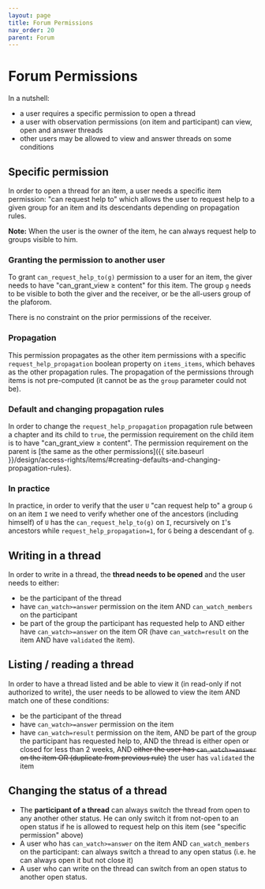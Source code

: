 ```yaml
---
layout: page
title: Forum Permissions
nav_order: 20
parent: Forum
---
```


# Forum Permissions

In a nutshell:
- a user requires a specific permission to open a thread
- a user with observation permissions (on item and participant) can view, open and answer threads
- other users may be allowed to view and answer threads on some conditions

## Specific permission

In order to open a thread for an item, a user needs a specific item permission: "can request help to" which allows the user to request help to a given group for an item and its descendants depending on propagation rules.

**Note:** When the user is the owner of the item, he can always request help to groups visible to him.

### Granting the permission to another user

To grant `can_request_help_to(g)` permission to a user for an item, the giver needs to have "can_grant_view ≥ content" for this item.
The group `g` needs to be visible to both the giver and the receiver, or be the all-users group of the plaforom.

There is no constraint on the prior permissions of the receiver.

### Propagation

This permission propagates as the other item permissions with a specific `request_help_propagation` boolean property on `items_items`, which behaves as the other propagation rules. The propagation of the permissions through items is not pre-computed (it cannot be as the `group` parameter could not be).

### Default and changing propagation rules

In order to change the `request_help_propagation` propagation rule between a chapter and its child to `true`, the permission requirement on the child item is to have "can_grant_view ≥ content". The permission requirement on the parent is [the same as the other permissions]({{ site.baseurl }}/design/access-rights/items/#creating-defaults-and-changing-propagation-rules).

### In practice

In practice, in order to verify that the user `U` "can request help to" a group `G` on an item `I` we need to verify whether one of the ancestors (including himself) of `U` has the `can_request_help_to(g)` on `I`, recursively on `I`'s ancestors while `request_help_propagation=1`, for `G` being a descendant of `g`.

## Writing in a thread

In order to write in a thread, the **thread needs to be opened** and the user needs to either:
- be the participant of the thread
- have `can_watch>=answer` permission on the item AND `can_watch_members` on the participant
- be part of the group the participant has requested help to AND either have `can_watch>=answer` on the item OR (have `can_watch=result` on the item AND have `validated` the item).

## Listing / reading a thread

In order to have a thread listed and be able to view it (in read-only if not authorized to write), the user needs to be allowed to view the item AND match one of these conditions:
- be the participant of the thread
- have `can_watch>=answer` permission on the item
- have `can_watch=result` permission on the item, AND be part of the group the participant has requested help to, AND the thread is either open or closed for less than 2 weeks, AND ~~either the user has `can_watch>=answer` on the item OR (duplicate from previous rule)~~ the user has `validated` the item

## Changing the status of a thread

- The **participant of a thread** can always switch the thread from open to any another other status. He can only switch it from not-open to an open status if he is allowed to request help on this item (see "specific permission" above)
- A user who has `can_watch>=answer` on the item AND `can_watch_members` on the participant: can always switch a thread to any open status (i.e. he can always open it but not close it)
- A user who can write on the thread can switch from an open status to another open status.

